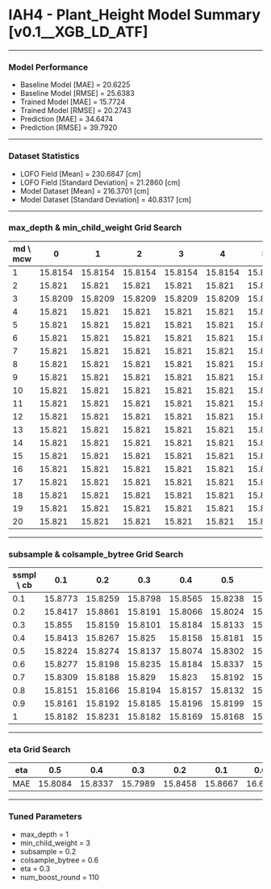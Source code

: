 # IAH4 - Plant_Height Model Summary [v0.1__XGB_LD_ATF]

***

### Model Performance

- Baseline Model [MAE] = 20.6225
- Baseline Model [RMSE] = 25.6383
- Trained Model [MAE] = 15.7724
- Trained Model [RMSE] = 20.2743
- Prediction [MAE] = 34.6474
- Prediction [RMSE] = 39.7920
***

### Dataset Statistics

- LOFO Field [Mean] = 230.6847 [cm]
- LOFO Field [Standard Deviation] = 21.2860 [cm]
- Model Dataset [Mean] = 216.3701 [cm]
- Model Dataset [Standard Deviation] = 40.8317 [cm]
***

### max_depth & min_child_weight Grid Search

|   md \ mcw |       0 |       1 |       2 |       3 |       4 |       5 |       6 |       7 |       8 |       9 |      10 |      11 |      12 |      13 |      14 |      15 |      16 |      17 |      18 |      19 |      20 |
|------------|---------|---------|---------|---------|---------|---------|---------|---------|---------|---------|---------|---------|---------|---------|---------|---------|---------|---------|---------|---------|---------|
|          1 | 15.8154 | 15.8154 | 15.8154 | 15.8154 | 15.8154 | 15.8154 | 15.8154 | 15.8154 | 15.8154 | 15.8154 | 15.8154 | 15.8154 | 15.8154 | 15.8154 | 15.8154 | 15.8154 | 15.8154 | 15.8154 | 15.8154 | 15.8154 | 15.8154 |
|          2 | 15.821  | 15.821  | 15.821  | 15.821  | 15.821  | 15.821  | 15.821  | 15.821  | 15.821  | 15.821  | 15.821  | 15.821  | 15.821  | 15.821  | 15.821  | 15.821  | 15.821  | 15.821  | 15.821  | 15.821  | 15.821  |
|          3 | 15.8209 | 15.8209 | 15.8209 | 15.8209 | 15.8209 | 15.8209 | 15.8209 | 15.8209 | 15.8209 | 15.8209 | 15.8209 | 15.8209 | 15.8209 | 15.8209 | 15.8209 | 15.8209 | 15.8209 | 15.8209 | 15.8209 | 15.8209 | 15.8209 |
|          4 | 15.821  | 15.821  | 15.821  | 15.821  | 15.821  | 15.821  | 15.821  | 15.821  | 15.821  | 15.821  | 15.821  | 15.821  | 15.821  | 15.821  | 15.821  | 15.821  | 15.821  | 15.821  | 15.821  | 15.821  | 15.821  |
|          5 | 15.821  | 15.821  | 15.821  | 15.821  | 15.821  | 15.821  | 15.821  | 15.821  | 15.821  | 15.821  | 15.821  | 15.821  | 15.821  | 15.821  | 15.821  | 15.821  | 15.821  | 15.821  | 15.821  | 15.821  | 15.821  |
|          6 | 15.821  | 15.821  | 15.821  | 15.821  | 15.821  | 15.821  | 15.821  | 15.821  | 15.821  | 15.821  | 15.821  | 15.821  | 15.821  | 15.821  | 15.821  | 15.821  | 15.821  | 15.821  | 15.821  | 15.821  | 15.821  |
|          7 | 15.821  | 15.821  | 15.821  | 15.821  | 15.821  | 15.821  | 15.821  | 15.821  | 15.821  | 15.821  | 15.821  | 15.821  | 15.821  | 15.821  | 15.821  | 15.821  | 15.821  | 15.821  | 15.821  | 15.821  | 15.821  |
|          8 | 15.821  | 15.821  | 15.821  | 15.821  | 15.821  | 15.821  | 15.821  | 15.821  | 15.821  | 15.821  | 15.821  | 15.821  | 15.821  | 15.821  | 15.821  | 15.821  | 15.821  | 15.821  | 15.821  | 15.821  | 15.821  |
|          9 | 15.821  | 15.821  | 15.821  | 15.821  | 15.821  | 15.821  | 15.821  | 15.821  | 15.821  | 15.821  | 15.821  | 15.821  | 15.821  | 15.821  | 15.821  | 15.821  | 15.821  | 15.821  | 15.821  | 15.821  | 15.821  |
|         10 | 15.821  | 15.821  | 15.821  | 15.821  | 15.821  | 15.821  | 15.821  | 15.821  | 15.821  | 15.821  | 15.821  | 15.821  | 15.821  | 15.821  | 15.821  | 15.821  | 15.821  | 15.821  | 15.821  | 15.821  | 15.821  |
|         11 | 15.821  | 15.821  | 15.821  | 15.821  | 15.821  | 15.821  | 15.821  | 15.821  | 15.821  | 15.821  | 15.821  | 15.821  | 15.821  | 15.821  | 15.821  | 15.821  | 15.821  | 15.821  | 15.821  | 15.821  | 15.821  |
|         12 | 15.821  | 15.821  | 15.821  | 15.821  | 15.821  | 15.821  | 15.821  | 15.821  | 15.821  | 15.821  | 15.821  | 15.821  | 15.821  | 15.821  | 15.821  | 15.821  | 15.821  | 15.821  | 15.821  | 15.821  | 15.821  |
|         13 | 15.821  | 15.821  | 15.821  | 15.821  | 15.821  | 15.821  | 15.821  | 15.821  | 15.821  | 15.821  | 15.821  | 15.821  | 15.821  | 15.821  | 15.821  | 15.821  | 15.821  | 15.821  | 15.821  | 15.821  | 15.821  |
|         14 | 15.821  | 15.821  | 15.821  | 15.821  | 15.821  | 15.821  | 15.821  | 15.821  | 15.821  | 15.821  | 15.821  | 15.821  | 15.821  | 15.821  | 15.821  | 15.821  | 15.821  | 15.821  | 15.821  | 15.821  | 15.821  |
|         15 | 15.821  | 15.821  | 15.821  | 15.821  | 15.821  | 15.821  | 15.821  | 15.821  | 15.821  | 15.821  | 15.821  | 15.821  | 15.821  | 15.821  | 15.821  | 15.821  | 15.821  | 15.821  | 15.821  | 15.821  | 15.821  |
|         16 | 15.821  | 15.821  | 15.821  | 15.821  | 15.821  | 15.821  | 15.821  | 15.821  | 15.821  | 15.821  | 15.821  | 15.821  | 15.821  | 15.821  | 15.821  | 15.821  | 15.821  | 15.821  | 15.821  | 15.821  | 15.821  |
|         17 | 15.821  | 15.821  | 15.821  | 15.821  | 15.821  | 15.821  | 15.821  | 15.821  | 15.821  | 15.821  | 15.821  | 15.821  | 15.821  | 15.821  | 15.821  | 15.821  | 15.821  | 15.821  | 15.821  | 15.821  | 15.821  |
|         18 | 15.821  | 15.821  | 15.821  | 15.821  | 15.821  | 15.821  | 15.821  | 15.821  | 15.821  | 15.821  | 15.821  | 15.821  | 15.821  | 15.821  | 15.821  | 15.821  | 15.821  | 15.821  | 15.821  | 15.821  | 15.821  |
|         19 | 15.821  | 15.821  | 15.821  | 15.821  | 15.821  | 15.821  | 15.821  | 15.821  | 15.821  | 15.821  | 15.821  | 15.821  | 15.821  | 15.821  | 15.821  | 15.821  | 15.821  | 15.821  | 15.821  | 15.821  | 15.821  |
|         20 | 15.821  | 15.821  | 15.821  | 15.821  | 15.821  | 15.821  | 15.821  | 15.821  | 15.821  | 15.821  | 15.821  | 15.821  | 15.821  | 15.821  | 15.821  | 15.821  | 15.821  | 15.821  | 15.821  | 15.821  | 15.821  |

***

### subsample & colsample_bytree Grid Search

|   ssmpl \ cb |     0.1 |     0.2 |     0.3 |     0.4 |     0.5 |     0.6 |     0.7 |     0.8 |     0.9 |     1.0 |
|--------------|---------|---------|---------|---------|---------|---------|---------|---------|---------|---------|
|          0.1 | 15.8773 | 15.8259 | 15.8798 | 15.8565 | 15.8238 | 15.8716 | 15.8521 | 15.8607 | 15.8552 | 15.8542 |
|          0.2 | 15.8417 | 15.8861 | 15.8191 | 15.8066 | 15.8024 | 15.7989 | 15.818  | 15.8245 | 15.8312 | 15.8289 |
|          0.3 | 15.855  | 15.8159 | 15.8101 | 15.8184 | 15.8133 | 15.8084 | 15.8193 | 15.8268 | 15.8588 | 15.85   |
|          0.4 | 15.8413 | 15.8267 | 15.825  | 15.8158 | 15.8181 | 15.8198 | 15.8216 | 15.8203 | 15.8143 | 15.817  |
|          0.5 | 15.8224 | 15.8274 | 15.8137 | 15.8074 | 15.8302 | 15.8368 | 15.8103 | 15.8135 | 15.826  | 15.8104 |
|          0.6 | 15.8277 | 15.8198 | 15.8235 | 15.8184 | 15.8337 | 15.8189 | 15.8174 | 15.8219 | 15.8204 | 15.8155 |
|          0.7 | 15.8309 | 15.8188 | 15.829  | 15.823  | 15.8192 | 15.8196 | 15.8232 | 15.8237 | 15.8192 | 15.8188 |
|          0.8 | 15.8151 | 15.8166 | 15.8194 | 15.8157 | 15.8132 | 15.8156 | 15.8116 | 15.8134 | 15.8136 | 15.8139 |
|          0.9 | 15.8161 | 15.8192 | 15.8185 | 15.8196 | 15.8199 | 15.8193 | 15.8195 | 15.8239 | 15.8202 | 15.816  |
|          1   | 15.8182 | 15.8231 | 15.8182 | 15.8169 | 15.8168 | 15.8181 | 15.8169 | 15.8181 | 15.8169 | 15.8154 |

***

### eta Grid Search

| eta   |     0.5 |     0.4 |     0.3 |     0.2 |     0.1 |    0.01 |   0.001 |
|-------|---------|---------|---------|---------|---------|---------|---------|
| MAE   | 15.8084 | 15.8337 | 15.7989 | 15.8458 | 15.8667 | 16.6761 | 79.7696 |

***

### Tuned Parameters

- max_depth = 1
- min_child_weight = 3
- subsample = 0.2
- colsample_bytree = 0.6
- eta = 0.3
- num_boost_round = 110
